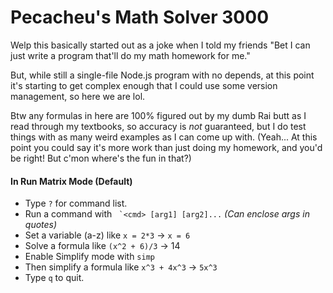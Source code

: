 # Pecacheu's Math Solver 3000
Welp this basically started out as a joke when I told my friends "Bet I can just write a program that'll do my math homework for me."

But, while still a single-file Node.js program with no depends, at this point it's starting to get complex enough that I could use some version management, so here we are lol.

Btw any formulas in here are 100% figured out by my dumb Rai butt as I read through my textbooks, so accuracy is *not* guaranteed, but I do test things with as many weird examples as I can come up with. (Yeah... At this point you could say it's more work than just doing my homework, and you'd be right! But c'mon where's the fun in that?)

#### In Run Matrix Mode (Default)
- Type `?` for command list.
- Run a command with `` `<cmd> [arg1] [arg2]...`` *(Can enclose args in quotes)*
- Set a variable (a-z) like `x = 2*3` -> `x = 6`
- Solve a formula like `(x^2 + 6)/3` -> 14
- Enable Simplify mode with `simp`
- Then simplify a formula like `x^3 + 4x^3` -> `5x^3`
- Type `q` to quit.